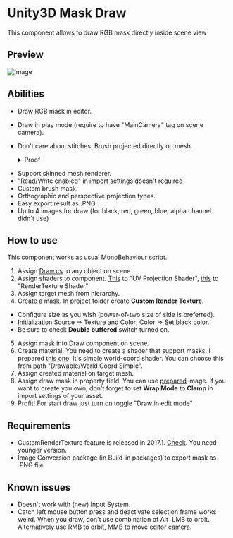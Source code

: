 # Unity3D Mask Draw
This component allows to draw RGB mask directly inside scene view
## Preview
![image](/ReadmeImages/Preview.gif "Usage of component inside editor")
## Abilities
- Draw RGB mask in editor.
- Draw in play mode (require to have "MainCamera" tag on scene camera).
- Don't care about stitches. Brush projected directly on mesh. <details>
    <summary>Proof</summary>
  
    ![image](/ReadmeImages/Image0.jpg "Plane used in preview scene")
</details>

- Support skinned mesh renderer.
- "Read/Write enabled" in import settings doesn't required
- Custom brush mask.
- Orthographic and perspective projection types.
- Easy export result as .PNG.
- Up to 4 images for draw (for black, red, green, blue; alpha channel didn't use)
## How to use
This component works as usual MonoBehaviour script.
1. Assign [Draw.cs](/Assets/Scripts/Draw.cs) to any object on scene.
2. Assign shaders to component. [This](/Assets/Shaders/UVRenderer.shader) to "UV Projection Shader", [this](/Assets/Shaders/RenderTexture%20Shader.shader) to "RenderTexture Shader"
3. Assign target mesh from hierarchy.
4. Create a mask. In project folder create **Custom Render Texture**. 
- Configure size as you wish (power-of-two size of side is preferred).
- Initialization Source => Texture and Color; Color => Set black color.
- Be sure to check **Double buffered** switch turned on.
5. Assign mask into Draw component on scene.
6. Create material. You need to create a shader that support masks. I prepared [this one](/Assets/Shaders/WorldCoordSimple.shader). It's simple world-coord shader. You can choose this from path "Drawable/World Coord Simple".
7. Assign created material on target mesh.
8. Assign draw mask in property field. You can use [prepared](/Assets/Masks/Circle.jpg) image. If you want to create you own, don't forget to set **Wrap Mode** to **Clamp** in import settings of your asset.
9. Profit! For start draw just turn on toggle "Draw in edit mode"
## Requirements
- CustomRenderTexture feature is released in 2017.1. [Check](https://unity.com/releases/editor/whats-new/2017.1.0-0). You need younger version.
- Image Conversion package (in Build-in packages) to export mask as .PNG file.
## Known issues
- Doesn't work with (new) Input System.
- Catch left mouse button press and deactivate selection frame works weird. When you draw, don't use combination of Alt+LMB to orbit. Alternatively use RMB to orbit, MMB to move editor camera.